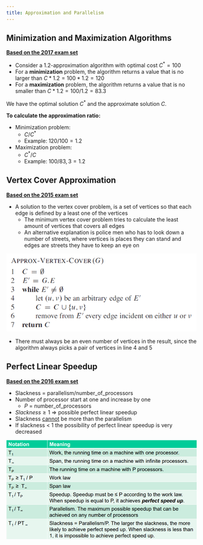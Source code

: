 ```yaml
---
title: Approximation and Parallelism
---
```




## Minimization and Maximization Algorithms

[**Based on the 2017 exam set**](../extra/exam-sets/2017-aalg-exam.pdf)



- Consider a 1.2-approximation algorithm with optimal cost $C^* = 100$
- For a **minimization** problem, the algorithm returns a value that is no larger than $C*1.2 = 100 * 1.2 = 120$
- For a **maximization** problem, the algorithm returns a value that is no smaller than $C*1.2 = 100 / 1.2 = 83.3$



We have the optimal solution $C^*$ and the approximate solution $C$. 

**To calculate the approximation ratio:**

- Minimization problem:
    - $C / C^*$
    - Example: $120 / 100 = 1.2$
- Maximization problem:
    - $C^* / C$
    - Example: $100 / 83,3 = 1.2$





## Vertex Cover Approximation

[**Based on the 2015 exam set**](../extra/exam-sets/2015-aalg-exam.pdf)



- A solution to the vertex cover problem, is a set of vertices so that each edge is defined by a least one of the vertices
    - The minimum vertex cover problem tries to calculate the least amount of vertices that covers all edges
    - An alternative explanation is police men who has to look down a number of streets, where vertices is places they can stand and edges are streets they have to keep an eye on

![img](images/approx-and-parallel/unknown.png)

- There must always be an even number of vertices in the result, since the algorithm always picks a pair of vertices in line 4 and 5









## Perfect Linear Speedup

[**Based on the 2016 exam set**](../extra/exam-sets/2016-aalg-exam.pdf)



- Slackness = parallelism/number_of_processors
- Number of processor start at one and increase by one 
    - $P$ = number_of_processors
- $Slackness \geq 1$ $\Rightarrow$ possible perfect linear speedup
- Slackness <u>cannot</u> be more than the parallelism 
- If slackness < 1 the possibility of perfect linear speedup is very decreased

![image-20200604111653042](images/approx-and-parallel/image-20200604111653042.png)